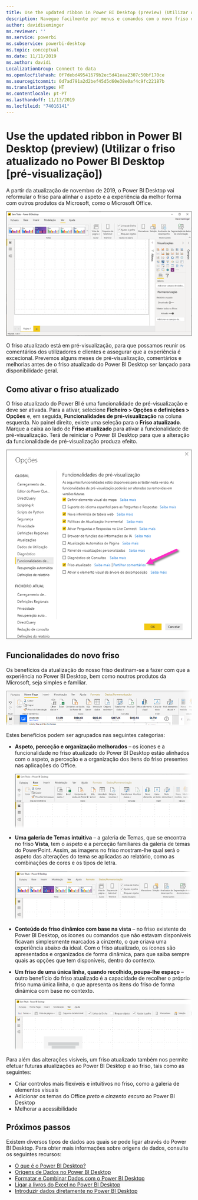 ```yaml
---
title: Use the updated ribbon in Power BI Desktop (preview) (Utilizar o friso atualizado no Power BI Desktop [pré-visualização])
description: Navegue facilmente por menus e comandos com o novo friso do Power BI Desktop
author: davidiseminger
ms.reviewer: ''
ms.service: powerbi
ms.subservice: powerbi-desktop
ms.topic: conceptual
ms.date: 11/11/2019
ms.author: davidi
LocalizationGroup: Connect to data
ms.openlocfilehash: 0f7debd49541679b2ec5d41eaa2307c50bf170ce
ms.sourcegitcommit: 0d7ad791a2d2bef45d5d60e38e0af4c9fc22187b
ms.translationtype: HT
ms.contentlocale: pt-PT
ms.lasthandoff: 11/13/2019
ms.locfileid: "74016141"
---
```

# <a name="use-the-updated-ribbon-in-power-bi-desktop-preview"></a>Use the updated ribbon in Power BI Desktop (preview) (Utilizar o friso atualizado no Power BI Desktop [pré-visualização])

A partir da atualização de novembro de 2019, o Power BI Desktop vai reformular o friso para alinhar o aspeto e a experiência da melhor forma com outros produtos da Microsoft, como o Microsoft Office.

![Novo friso no Power BI Desktop](media/desktop-ribbon/desktop-ribbon-02.png)

O friso atualizado está em pré-visualização, para que possamos reunir os comentários dos utilizadores e clientes e assegurar que a experiência é excecional. Prevemos alguns meses de pré-visualização, comentários e melhorias antes de o friso atualizado do Power BI Desktop ser lançado para disponibilidade geral. 

## <a name="how-to-enable-the-updated-ribbon"></a>Como ativar o friso atualizado

O friso atualizado do Power BI é uma funcionalidade de pré-visualização e deve ser ativada. Para a ativar, selecione **Ficheiro > Opções e definições > Opções** e, em seguida, **Funcionalidades de pré-visualização** na coluna esquerda. No painel direito, existe uma seleção para o **Friso atualizado**. Marque a caixa ao lado de **Friso atualizado** para ativar a funcionalidade de pré-visualização. Terá de reiniciar o Power BI Desktop para que a alteração da funcionalidade de pré-visualização produza efeito.

![Opção Friso atualizado do Power BI Desktop](media/desktop-ribbon/desktop-ribbon-01.png)


## <a name="features-of-the-new-ribbon"></a>Funcionalidades do novo friso

Os benefícios da atualização do nosso friso destinam-se a fazer com que a experiência no Power BI Desktop, bem como noutros produtos da Microsoft, seja simples e familiar. 

![Novo friso do Power BI Desktop](media/desktop-ribbon/desktop-ribbon-03.png)

Estes benefícios podem ser agrupados nas seguintes categorias:

* **Aspeto, perceção e organização melhorados** – os ícones e a funcionalidade no friso atualizado do Power BI Desktop estão alinhados com o aspeto, a perceção e a organização dos itens do friso presentes nas aplicações do Office.

    ![Aspeto e perceção melhorados](media/desktop-ribbon/desktop-ribbon-04.png)

* **Uma galeria de Temas intuitiva** – a galeria de Temas, que se encontra no friso **Vista**, tem o aspeto e a perceção familiares da galeria de temas do PowerPoint. Assim, as imagens no friso mostram-lhe qual será o aspeto das alterações do tema se aplicadas ao relatório, como as combinações de cores e os tipos de letra. 

    ![Melhores temas](media/desktop-ribbon/desktop-ribbon-05.png)

* **Conteúdo do friso dinâmico com base na vista** – no friso existente do Power BI Desktop, os ícones ou comandos que não estavam disponíveis ficavam simplesmente marcados a cinzento, o que criava uma experiência abaixo da ideal. Com o friso atualizado, os ícones são apresentados e organizados de forma dinâmica, para que saiba sempre quais as opções que tem disponíveis, dentro do contexto.

* **Um friso de uma única linha, quando recolhido, poupa-lhe espaço** – outro benefício do friso atualizado é a capacidade de recolher o próprio friso numa única linha, o que apresenta os itens do friso de forma dinâmica com base no contexto. 

    ![Melhores temas](media/desktop-ribbon/desktop-ribbon-06.png)

Para além das alterações visíveis, um friso atualizado também nos permite efetuar futuras atualizações ao Power BI Desktop e ao friso, tais como as seguintes:

* Criar controlos mais flexíveis e intuitivos no friso, como a galeria de elementos visuais
* Adicionar os temas do Office *preto* e *cinzento escuro* ao Power BI Desktop
* Melhorar a acessibilidade


## <a name="next-steps"></a>Próximos passos
Existem diversos tipos de dados aos quais se pode ligar através do Power BI Desktop. Para obter mais informações sobre origens de dados, consulte os seguintes recursos:

* [O que é o Power BI Desktop?](desktop-what-is-desktop.md)
* [Origens de Dados no Power BI Desktop](desktop-data-sources.md)
* [Formatar e Combinar Dados com o Power BI Desktop](desktop-shape-and-combine-data.md)
* [Ligar a livros do Excel no Power BI Desktop](desktop-connect-excel.md)   
* [Introduzir dados diretamente no Power BI Desktop](desktop-enter-data-directly-into-desktop.md)   

